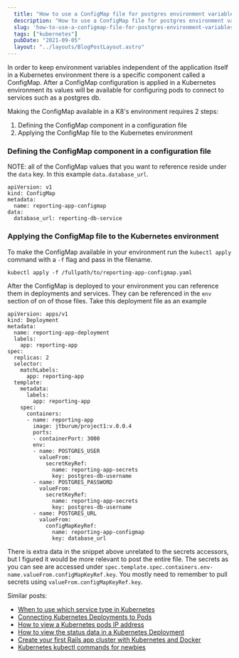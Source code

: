 ```yaml
---
  title: "How to use a ConfigMap file for postgres environment variables in Kubernetes"
  description: "How to use a ConfigMap file for postgres environment variables in Kubernetes"
  slug: 'how-to-use-a-configmap-file-for-postgres-environment-variables-in-kubernetes'
  tags: ["kubernetes"]
  pubDate: "2021-09-05"
  layout: "../layouts/BlogPostLayout.astro"
---
```


In order to keep environment variables independent of the application itself in a Kubernetes environment there is a specific component called a ConfigMap. After a ConfigMap configuration is applied in a Kubernetes environment its values will be available for configuring pods to connect to services such as a postgres db.

Making the ConfigMap available in a K8's environment requires 2 steps:
1) Defining the ConfigMap component in a configuration file
2) Applying the ConfigMap file to the Kubernetes environment

<h3>Defining the ConfigMap component in a configuration file</h3>

NOTE: all of the ConfigMap values that you want to reference reside under the `data` key. In this example `data.database_url`.

```
apiVersion: v1
kind: ConfigMap
metadata:
  name: reporting-app-configmap
data:
  database_url: reporting-db-service
```

<h3>Applying the ConfigMap file to the Kubernetes environment</h3>

To make the ConfigMap available in your environment run the `kubectl apply` command with a `-f` flag and pass in the filename.
```
kubectl apply -f /fullpath/to/reporting-app-configmap.yaml
```

After the ConfigMap is deployed to your environment you can reference them in deployments and services. They can be referenced in the `env` section of on of those files. Take this deployment file as an example

```
apiVersion: apps/v1
kind: Deployment
metadata:
  name: reporting-app-deployment
  labels:
    app: reporting-app
spec:
  replicas: 2
  selector:
    matchLabels:
      app: reporting-app
  template:
    metadata:
      labels:
        app: reporting-app
    spec:
      containers:
      - name: reporting-app
        image: jtburum/project1:v.0.0.4
        ports:
        - containerPort: 3000
        env:
        - name: POSTGRES_USER
          valueFrom:
            secretKeyRef:
              name: reporting-app-secrets
              key: postgres-db-username
        - name: POSTGRES_PASSWORD
          valueFrom:
            secretKeyRef:
              name: reporting-app-secrets
              key: postgres-db-username
        - name: POSTGRES_URL
          valueFrom:
            configMapKeyRef:
              name: reporting-app-configmap
              key: database_url
```

There is extra data in the snippet above unrelated to the secrets accessors, but I figured it would be more relevant to post the entire file. The secrets as you can see are accessed under `spec.template.spec.containers.env-name.valueFrom.configMapKeyRef.key`. You mostly need to remember to pull secrets using `valueFrom.configMapKeyRef.key`.

Similar posts:
- [When to use which service type in Kubernetes](https://www.devdecks.io/2021-when-to-use-kubernetes-service-types-configip-loadbalancer-nodeport)
- [Connecting Kubernetes Deployments to Pods](https://www.devdecks.io/2021-connecting-pods-to-deployments-kubernetes)
- [How to view a Kubernetes pods IP address](https://www.devdecks.io/2021-how-to-view-kubernetes-pod-ip-address)
- [How to view the status data in a Kubernetes Deployment](https://www.devdecks.io/2021-how-to-view-the-status-data-of-a-kubernetes-deployment)
- [Create your first Rails app cluster with Kubernetes and Docker](https://www.devdecks.io/2021-create-your-first-kubernetes-rails-app-pt1)
- [Kubernetes kubectl commands for newbies](https://www.devdecks.io/2021-kubernetes-kubectl-commands-for-newbies)